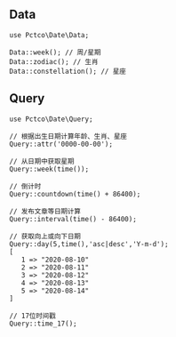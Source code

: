 ## Data
```
use Pctco\Date\Data;
```
```
Data::week(); // 周/星期
Data::zodiac(); // 生肖
Data::constellation(); // 星座
```

## Query
```
use Pctco\Date\Query;
```
```
// 根据出生日期计算年龄、生肖、星座
Query::attr('0000-00-00');
```
```
// 从日期中获取星期
Query::week(time());
```
```
// 倒计时
Query::countdown(time() + 86400);
```
```
// 发布文章等日期计算
Query::interval(time() - 86400);
```
```
// 获取向上或向下日期
Query::day(5,time(),'asc|desc','Y-m-d');
[
   1 => "2020-08-10"
   2 => "2020-08-11"
   3 => "2020-08-12"
   4 => "2020-08-13"
   5 => "2020-08-14"
]
```
```
// 17位时间戳
Query::time_17();
```
